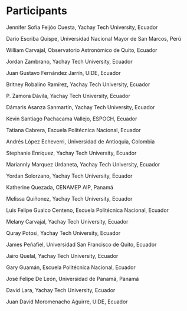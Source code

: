 # Participants

Jennifer Sofia Feijóo Cuesta, Yachay Tech University, Ecuador

Dario Escriba Quispe, Universidad Nacional Mayor de San Marcos, Perú

William Carvajal, Observatorio Astronómico de Quito, Ecuador

Jordan Zambrano, Yachay Tech University, Ecuador

Juan Gustavo Fernández Jarrín, UIDE, Ecuador

Britney Robalino Ramírez, Yachay Tech University, Ecuador

P. Zamora Dávila, Yachay Tech University, Ecuador

Dámaris Asanza Sanmartín, Yachay Tech University, Ecuador

Kevin Santiago Pachacama Vallejo, ESPOCH, Ecuador

Tatiana Cabrera, Escuela Politécnica Nacional, Ecuador

Andrés López Echeverri, Universidad de Antioquia, Colombia

Stephanie Enríquez, Yachay Tech University, Ecuador

Mariannly Marquez Urdaneta, Yachay Tech University, Ecuador

Yordan Solorzano, Yachay Tech University, Ecuador

Katherine Quezada, CENAMEP AIP, Panamá

Melissa Quiñonez, Yachay Tech University, Ecuador

Luis Felipe Gualco Centeno, Escuela Politécnica Nacional, Ecuador

Melany Carvajal, Yachay Tech University, Ecuador

Quray Potosi, Yachay Tech University, Ecuador

James Peñafiel, Universidad San Francisco de Quito, Ecuador

Jairo Quelal, Yachay Tech University, Ecuador

Gary Guamán, Escuela Politécnica Nacional, Ecuador

José Felipe De León, Universidad de Panamá, Panamá

David Lara, Yachay Tech University, Ecuador

Juan David Moromenacho Aguirre, UIDE, Ecuador
